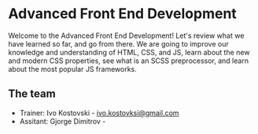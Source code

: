# Advanced Front End Development

Welcome to the Advanced Front End Development! Let's review what we have learned so far, and go from there. We are going to improve our knowledge and understanding of HTML, CSS, and JS, learn about the new and modern CSS properties, see what is an SCSS preprocessor, and learn about the most popular JS frameworks.

## The team
- Trainer: Ivo Kostovski - ivo.kostovksi@gmail.com
- Assitant: Gjorge Dimitrov - 
